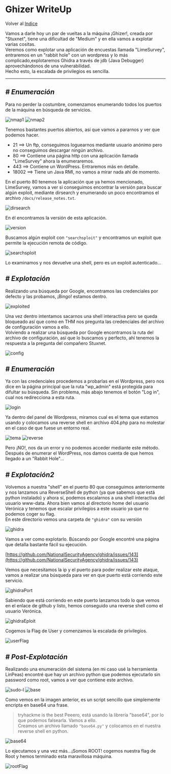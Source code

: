# Ghizer WriteUp
Volver al [Indice](README.md)

Vamos a darle hoy un par de vueltas a la máquina ¡Ghizer!, creada por "Stuxnet", tiene una dificultad de "Medium" y en ella vamos a explotar varias cositas.  
Veremos como explotar una aplicación de encuestas llamada "LimeSurvey", entraremos en un "rabbit hole" con un wordpress y lo más complicado,explotaremos Ghidra a través de jdb (Java Debugger) aprovechándonos de una vulnerabilidad.  
Hecho esto, la escalada de privilegios es sencilla.

----------------------------------------------------------------------------------------------------------------------------------------------------------------------
## *# Enumeración*
Para no perder la costumbre, comenzamos enumerando todos los puertos de la máquina en búsqueda de servicios.

![nmap1](images/ghizer/nmap1.png)
![nmap2](images/ghizer/nmap2.png)

Tenemos bastantes puertos abiertos, así que vamos a pararnos y ver que podemos hacer.
* 21 ==> Un ftp, conseguimos loguearnos mediante usuario anónimo pero no conseguimos descargar ningún archivo.
* 80 ==> Contiene una página http con una aplicación llamada "LimeSurvey" ahora la enumeraremos.
* 443 ==> Contiene un WordPress. Entraremos más en detalle.
* 18002 ==> Tiene un Java RMI, no vamos a mirar nada ahí de momento.

En el puerto 80 tenemos la aplicación que ya hemos mencionado, LimeSurvey, vamos a ver si conseguimos encontrar la versión para buscar algún exploit, mediante dirsearch y enumerando un poco encontramos el archivo ```/docs/release_notes.txt```.

![dirsearch](images/ghizer/dirsearch.png)

En él encontramos la versión de esta aplicación.

![version](images/ghizer/version.png)

Buscamos algún exploit con ```"searchsploit"``` y encontramos un exploit que permite la ejecución remota de código.

![searchsploit](images/ghizer/exploit.png)

Lo examinamos y nos devuelve una shell, pero es un exploit autenticado...

## *# Explotación*
Realizando una búsqueda por Google, encontramos las credenciales por defecto y las probamos, ¡Bingo! estamos dentro.

![exploited](images/ghizer/exploited.png)

Una vez dentro intentamos sacarnos una shell interactiva pero se queda bloqueado así que como en THM nos pregunta las credenciales del archivo de configuración vamos a ello.  
Volviendo a realizar una búsqueda por Google encontramos la ruta del archivo de configuración, así que lo buscamos y perfecto, ahí tenemos la respuesta a la pregunta del compañero Stuxnet.

![config](images/ghizer/configCredentials.png)

## *# Enumeración*
Ya con las credenciales procedemos a probarlas en el Wordpress, pero nos dice en la página principal que la ruta "wp_admin" está protegida para difultar su búsqueda. Sin problema, más abajo tenemos el botón "Log in", cual nos redirecciona a esta ruta.  

![login](images/ghizer/wordpressLogin.png)

Ya dentro del panel de Wordpress, miramos cual es el tema que estamos usando y colocamos una reverse shell en archivo 404.php para no molestar en el caso de que fuese un entorno real.

![tema](images/ghizer/wordpressTheme.png)
![reverse](images/ghizer/reverseWordpress.png)

Pero ¡NO!, nos da un error y no podemos acceder mediante este método.  
Después de enumerar el WordPress, nos damos cuenta de que hemos llegado a un "Rabbit Hole"...  

## *# Explotación2*
Volvemos a nuestra "shell" en el puerto 80 que conseguimos anteriormente y nos lanzamos una ReverseShell de python (ya que sabemos que está python instalado) y ahora sí, podemos escalarnos a una shell interactiva del usuario www-data. Ahora bien vamos al directorio home del usuario Verónica y tenemos que escalar privilegios a este usuario ya que no podemos coger su flag.  
En este directorio vemos una carpeta de ```"ghidra"``` con su versión

![ghidra](images/ghizer/ghidra.png)

Vamos a ver como explotarlo. Búscando por Google encontré una página que detalla bastante fácil su ejecución.

[https://github.com/NationalSecurityAgency/ghidra/issues/143](https://github.com/NationalSecurityAgency/ghidra/issues/143)

Vemos que necesitamos la ip y el puerto para poder realizar este ataque, vamos a realizar una búsqueda para ver en que puerto está corriendo este servicio.

![ghidraPort](images/ghizer/ghidraPort.png)

Sabiendo que está corriendo en este puerto lanzamos todo lo que vemos en el enlace de github y listo, hemos conseguido una reverse shell como el usuario Verónica.

![ghidraEploit](images/ghizer/ghidraExploit.png)

Cogemos la Flag de User y comenzamos la escalada de privilegios.

![userFlag](images/ghizer/userFlag.png)

## *# Post-Explotación*
Realizando una enumeración del sistema (en mi caso usé la herramienta LinPeas) encontré que hay un archivo python que podemos ejecutarlo sin password como root, vamos a ver que contiene este archivo.

![sudo-l](images/ghizer/sudo-l.png)
![base](images/ghizer/base.py.png)

Como vemos en la imagen anterior, es un script sencillo que simplemente encripta en base64 una frase.
> tryhackme is the best
Peeero, está usando la librería "base64", por lo que podemos falsearla. Vamos a ello.  
Creamos un archivo llamado ```"base64.py"``` y colocamos en el nuestra reverse shell en python.

![base64](images/ghizer/base64.py.png)

Lo ejecutamos y una vez más...¡Somos ROOT! cogemos nuestra flag de Root y hemos terminado esta maravillosa máquina.

![rootFlag](images/ghizer/rootFlag.png)
